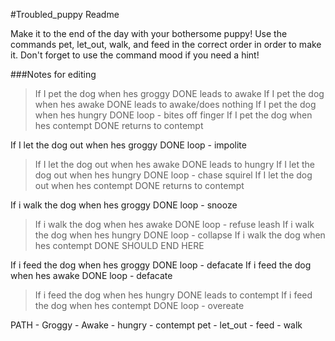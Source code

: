 #Troubled_puppy Readme

Make it to the end of the day with your bothersome puppy! Use the commands pet, let_out, walk, and feed in the correct order in order to make it.
Don't forget to use the command mood if you need a hint!

###Notes for editing
>If I pet the dog when hes groggy DONE leads to awake 
If I pet the dog when hes awake DONE leads to awake/does nothing
If I pet the dog when hes hungry DONE loop - bites off finger
If I pet the dog when hes contempt DONE returns to contempt

If I let the dog out when hes groggy DONE loop - impolite
>If I let the dog out when hes awake DONE leads to hungry
If I let the dog out when hes hungry DONE loop - chase squirel
If I let the dog out when hes contempt DONE returns to contempt

If i walk the dog when hes groggy DONE loop - snooze
>If i walk the dog when hes awake DONE loop - refuse leash
If i walk the dog when hes hungry DONE loop - collapse
If i walk the dog when hes contempt DONE SHOULD END HERE

If i feed the dog when hes groggy DONE loop - defacate
If i feed the dog when hes awake DONE loop - defacate
>If i feed the dog when hes hungry DONE leads to contempt
If i feed the dog when hes contempt DONE loop - overeate

PATH - Groggy - Awake - hungry - contempt 
pet - let_out - feed - walk
